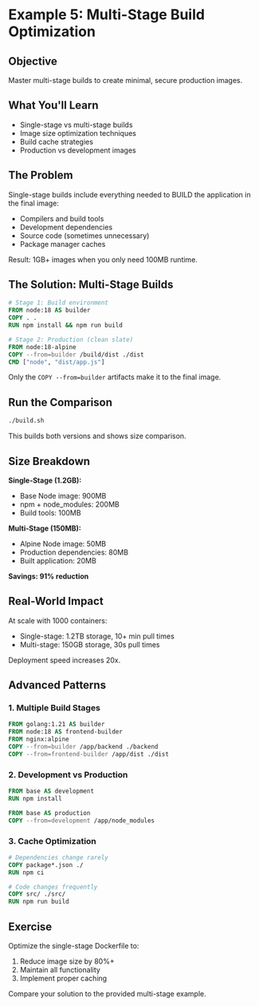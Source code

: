 # Example 5: Multi-Stage Build Optimization

## Objective
Master multi-stage builds to create minimal, secure production images.

## What You'll Learn
- Single-stage vs multi-stage builds
- Image size optimization techniques
- Build cache strategies
- Production vs development images

## The Problem

Single-stage builds include everything needed to BUILD the application in the final image:
- Compilers and build tools
- Development dependencies
- Source code (sometimes unnecessary)
- Package manager caches

Result: 1GB+ images when you only need 100MB runtime.

## The Solution: Multi-Stage Builds

```dockerfile
# Stage 1: Build environment
FROM node:18 AS builder
COPY . .
RUN npm install && npm run build

# Stage 2: Production (clean slate)
FROM node:18-alpine
COPY --from=builder /build/dist ./dist
CMD ["node", "dist/app.js"]
```

Only the `COPY --from=builder` artifacts make it to the final image.

## Run the Comparison

```bash
./build.sh
```

This builds both versions and shows size comparison.

## Size Breakdown

**Single-Stage (1.2GB):**
- Base Node image: 900MB
- npm + node_modules: 200MB
- Build tools: 100MB

**Multi-Stage (150MB):**
- Alpine Node image: 50MB
- Production dependencies: 80MB
- Built application: 20MB

**Savings: 91% reduction**

## Real-World Impact

At scale with 1000 containers:
- Single-stage: 1.2TB storage, 10+ min pull times
- Multi-stage: 150GB storage, 30s pull times

Deployment speed increases 20x.

## Advanced Patterns

### 1. Multiple Build Stages

```dockerfile
FROM golang:1.21 AS builder
FROM node:18 AS frontend-builder
FROM nginx:alpine
COPY --from=builder /app/backend ./backend
COPY --from=frontend-builder /app/dist ./dist
```

### 2. Development vs Production

```dockerfile
FROM base AS development
RUN npm install

FROM base AS production
COPY --from=development /app/node_modules
```

### 3. Cache Optimization

```dockerfile
# Dependencies change rarely
COPY package*.json ./
RUN npm ci

# Code changes frequently
COPY src/ ./src/
RUN npm run build
```

## Exercise

Optimize the single-stage Dockerfile to:
1. Reduce image size by 80%+
2. Maintain all functionality
3. Implement proper caching

Compare your solution to the provided multi-stage example.
